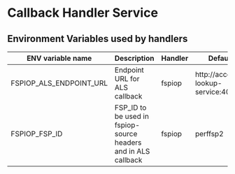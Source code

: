 # Callback Handler Service

## Environment Variables used by handlers

| ENV variable name | Description | Handler | Default |
| -------- | ------- | -------- | ------- |
| FSPIOP_ALS_ENDPOINT_URL | Endpoint URL for ALS callback | fspiop | http://account-lookup-service:4002 |
| FSPIOP_FSP_ID | FSP_ID to be used in fspiop-source headers and in ALS callback | fspiop | perffsp2 |
